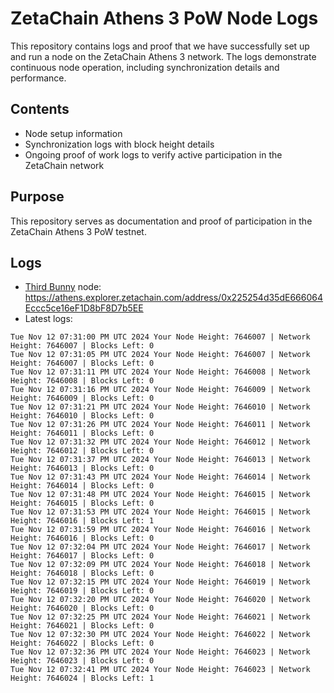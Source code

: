 # ZetaChain Athens 3 PoW Node Logs
This repository contains logs and proof that we have successfully set up and run a node on the ZetaChain Athens 3 network. The logs demonstrate continuous node operation, including synchronization details and performance.

## Contents
- Node setup information
- Synchronization logs with block height details
- Ongoing proof of work logs to verify active participation in the ZetaChain network

## Purpose
This repository serves as documentation and proof of participation in the ZetaChain Athens 3 PoW testnet.

## Logs

- [Third Bunny](https://thirdbunny.xyz/) node: https://athens.explorer.zetachain.com/address/0x225254d35dE666064Eccc5ce16eF1D8bF8D7b5EE
- Latest logs:
```
Tue Nov 12 07:31:00 PM UTC 2024 Your Node Height: 7646007 | Network Height: 7646007 | Blocks Left: 0
Tue Nov 12 07:31:05 PM UTC 2024 Your Node Height: 7646007 | Network Height: 7646007 | Blocks Left: 0
Tue Nov 12 07:31:11 PM UTC 2024 Your Node Height: 7646008 | Network Height: 7646008 | Blocks Left: 0
Tue Nov 12 07:31:16 PM UTC 2024 Your Node Height: 7646009 | Network Height: 7646009 | Blocks Left: 0
Tue Nov 12 07:31:21 PM UTC 2024 Your Node Height: 7646010 | Network Height: 7646010 | Blocks Left: 0
Tue Nov 12 07:31:26 PM UTC 2024 Your Node Height: 7646011 | Network Height: 7646011 | Blocks Left: 0
Tue Nov 12 07:31:32 PM UTC 2024 Your Node Height: 7646012 | Network Height: 7646012 | Blocks Left: 0
Tue Nov 12 07:31:37 PM UTC 2024 Your Node Height: 7646013 | Network Height: 7646013 | Blocks Left: 0
Tue Nov 12 07:31:43 PM UTC 2024 Your Node Height: 7646014 | Network Height: 7646014 | Blocks Left: 0
Tue Nov 12 07:31:48 PM UTC 2024 Your Node Height: 7646015 | Network Height: 7646015 | Blocks Left: 0
Tue Nov 12 07:31:53 PM UTC 2024 Your Node Height: 7646015 | Network Height: 7646016 | Blocks Left: 1
Tue Nov 12 07:31:59 PM UTC 2024 Your Node Height: 7646016 | Network Height: 7646016 | Blocks Left: 0
Tue Nov 12 07:32:04 PM UTC 2024 Your Node Height: 7646017 | Network Height: 7646017 | Blocks Left: 0
Tue Nov 12 07:32:09 PM UTC 2024 Your Node Height: 7646018 | Network Height: 7646018 | Blocks Left: 0
Tue Nov 12 07:32:15 PM UTC 2024 Your Node Height: 7646019 | Network Height: 7646019 | Blocks Left: 0
Tue Nov 12 07:32:20 PM UTC 2024 Your Node Height: 7646020 | Network Height: 7646020 | Blocks Left: 0
Tue Nov 12 07:32:25 PM UTC 2024 Your Node Height: 7646021 | Network Height: 7646021 | Blocks Left: 0
Tue Nov 12 07:32:30 PM UTC 2024 Your Node Height: 7646022 | Network Height: 7646022 | Blocks Left: 0
Tue Nov 12 07:32:36 PM UTC 2024 Your Node Height: 7646023 | Network Height: 7646023 | Blocks Left: 0
Tue Nov 12 07:32:41 PM UTC 2024 Your Node Height: 7646023 | Network Height: 7646024 | Blocks Left: 1
```
